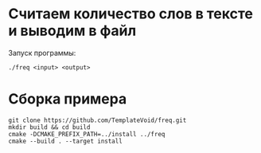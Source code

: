 # Считаем количество слов в тексте и выводим в файл

Запуск программы: 
```console
./freq <input> <output>
```

# Сборка примера

```console
git clone https://github.com/TemplateVoid/freq.git
mkdir build && cd build
cmake -DCMAKE_PREFIX_PATH=../install ../freq
cmake --build . --target install
```
